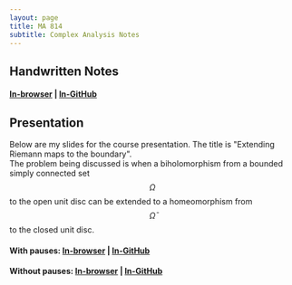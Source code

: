 ```yaml
---
layout: page
title: MA 814
subtitle: Complex Analysis Notes
---
```


## Handwritten Notes
#### [In-browser](/math/ma-814/hand-notes.pdf) | [In-GitHub](https://github.com/aryamanmaithani/math/blob/master/ma-814/hand-notes.pdf)

## Presentation
Below are my slides for the course presentation. The title is "Extending Riemann maps to the boundary".  
The problem being discussed is when a biholomorphism from a bounded simply connected set $$\Omega$$ to the open unit disc can be extended to a homeomorphism from $$\bar{\Omega}$$ to the closed unit disc.

#### With pauses: [In-browser](/math/ma-814/extending-riemann-maps.pdf) | [In-GitHub](https://github.com/aryamanmaithani/math/blob/master/ma-814/extending-riemann-maps.pdf)
#### Without pauses: [In-browser](/math/ma-814/extending-riemann-maps-handout.pdf) | [In-GitHub](https://github.com/aryamanmaithani/math/blob/master/ma-814/extending-riemann-maps-handout.pdf)
